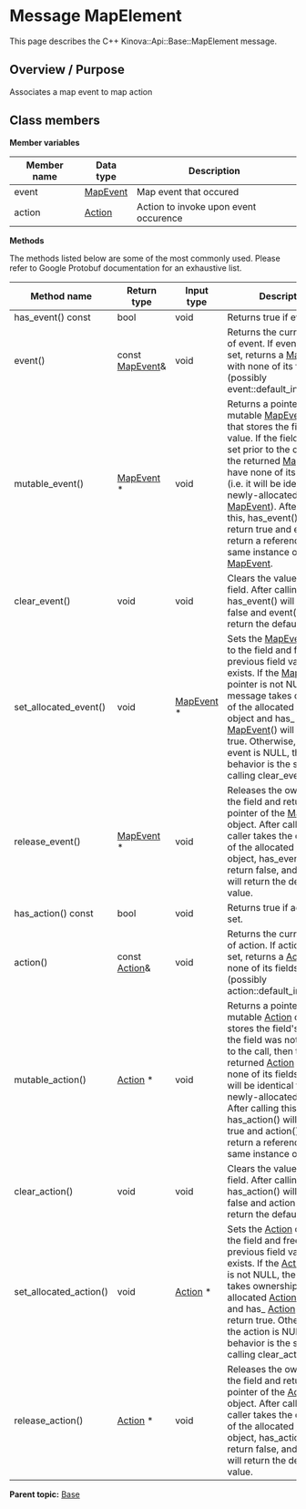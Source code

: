 # Message MapElement

This page describes the C++ Kinova::Api::Base::MapElement message.

## Overview / Purpose

Associates a map event to map action

## Class members

 **Member variables** 

|Member name|Data type|Description|
|-----------|---------|-----------|
|event| [MapEvent](msg_Base_MapEvent.md#)|Map event that occured|
|action| [Action](msg_Base_Action.md#)|Action to invoke upon event occurence|

 **Methods** 

The methods listed below are some of the most commonly used. Please refer to Google Protobuf documentation for an exhaustive list.

|Method name|Return type|Input type|Description|
|-----------|-----------|----------|-----------|
|has\_event\(\) const|bool|void|Returns true if event is set.|
|event\(\)|const [MapEvent](msg_Base_MapEvent.md#)&|void|Returns the current value of event. If event is not set, returns a [MapEvent](msg_Base_MapEvent.md#) with none of its fields set \(possibly event::default\_instance\(\)\).|
|mutable\_event\(\)| [MapEvent](msg_Base_MapEvent.md#) \*|void|Returns a pointer to the mutable [MapEvent](msg_Base_MapEvent.md#) object that stores the field's value. If the field was not set prior to the call, then the returned [MapEvent](msg_Base_MapEvent.md#) will have none of its fields set \(i.e. it will be identical to a newly-allocated [MapEvent](msg_Base_MapEvent.md#)\). After calling this, has\_event\(\) will return true and event\(\) will return a reference to the same instance of [MapEvent](msg_Base_MapEvent.md#).|
|clear\_event\(\)|void|void|Clears the value of the field. After calling this, has\_event\(\) will return false and event\(\) will return the default value.|
|set\_allocated\_event\(\)|void| [MapEvent](msg_Base_MapEvent.md#) \*|Sets the [MapEvent](msg_Base_MapEvent.md#) object to the field and frees the previous field value if it exists. If the [MapEvent](msg_Base_MapEvent.md#) pointer is not NULL, the message takes ownership of the allocated [MapEvent](msg_Base_MapEvent.md#) object and has\_ [MapEvent](msg_Base_MapEvent.md#)\(\) will return true. Otherwise, if the event is NULL, the behavior is the same as calling clear\_event\(\).|
|release\_event\(\)| [MapEvent](msg_Base_MapEvent.md#) \*|void|Releases the ownership of the field and returns the pointer of the [MapEvent](msg_Base_MapEvent.md#) object. After calling this, caller takes the ownership of the allocated [MapEvent](msg_Base_MapEvent.md#) object, has\_event\(\) will return false, and event\(\) will return the default value.|
|has\_action\(\) const|bool|void|Returns true if action is set.|
|action\(\)|const [Action](msg_Base_Action.md#)&|void|Returns the current value of action. If action is not set, returns a [Action](msg_Base_Action.md#) with none of its fields set \(possibly action::default\_instance\(\)\).|
|mutable\_action\(\)| [Action](msg_Base_Action.md#) \*|void|Returns a pointer to the mutable [Action](msg_Base_Action.md#) object that stores the field's value. If the field was not set prior to the call, then the returned [Action](msg_Base_Action.md#) will have none of its fields set \(i.e. it will be identical to a newly-allocated [Action](msg_Base_Action.md#)\). After calling this, has\_action\(\) will return true and action\(\) will return a reference to the same instance of [Action](msg_Base_Action.md#).|
|clear\_action\(\)|void|void|Clears the value of the field. After calling this, has\_action\(\) will return false and action\(\) will return the default value.|
|set\_allocated\_action\(\)|void| [Action](msg_Base_Action.md#) \*|Sets the [Action](msg_Base_Action.md#) object to the field and frees the previous field value if it exists. If the [Action](msg_Base_Action.md#) pointer is not NULL, the message takes ownership of the allocated [Action](msg_Base_Action.md#) object and has\_ [Action](msg_Base_Action.md#)\(\) will return true. Otherwise, if the action is NULL, the behavior is the same as calling clear\_action\(\).|
|release\_action\(\)| [Action](msg_Base_Action.md#) \*|void|Releases the ownership of the field and returns the pointer of the [Action](msg_Base_Action.md#) object. After calling this, caller takes the ownership of the allocated [Action](msg_Base_Action.md#) object, has\_action\(\) will return false, and action\(\) will return the default value.|

**Parent topic:** [Base](../references/summary_Base.md)

